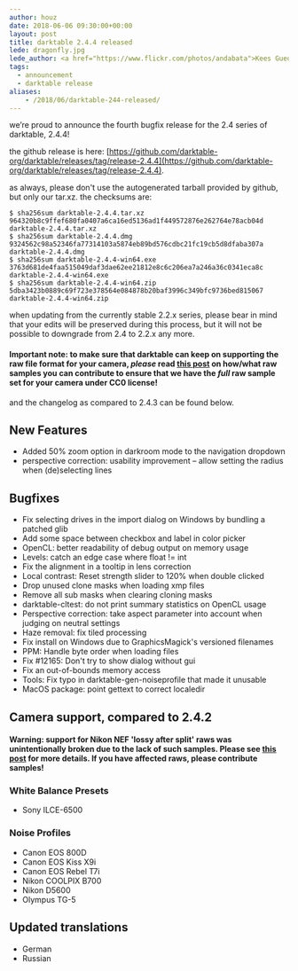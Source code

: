 ```yaml
---
author: houz
date: 2018-06-06 09:30:00+00:00
layout: post
title: darktable 2.4.4 released
lede: dragonfly.jpg
lede_author: <a href="https://www.flickr.com/photos/andabata">Kees Guequierre</a>
tags:
  - announcement
  - darktable release
aliases:
    - /2018/06/darktable-244-released/
---
```

we’re proud to announce the fourth bugfix release for the 2.4 series of darktable, 2.4.4!

the github release is here: [https://github.com/darktable-org/darktable/releases/tag/release-2.4.4](https://github.com/darktable-org/darktable/releases/tag/release-2.4.4).

as always, please don't use the autogenerated tarball provided by github, but only our tar.xz. the checksums are:

```
$ sha256sum darktable-2.4.4.tar.xz
964320b8c9ffef680fa0407a6ca16ed5136ad1f449572876e262764e78acb04d darktable-2.4.4.tar.xz
$ sha256sum darktable-2.4.4.dmg
9324562c98a52346fa77314103a5874eb89bd576cdbc21fc19cb5d8dfaba307a darktable-2.4.4.dmg
$ sha256sum darktable-2.4.4-win64.exe
3763d681de4faa515049daf3dae62ee21812e8c6c206ea7a246a36c0341eca8c darktable-2.4.4-win64.exe
$ sha256sum darktable-2.4.4-win64.zip
5dba3423b0889c69f723e378564e084878b20baf3996c349bfc9736bed815067 darktable-2.4.4-win64.zip
```

when updating from the currently stable 2.2.x series, please bear in mind that your edits will be preserved during this process, but it will not be possible to downgrade from 2.4 to 2.2.x any more.

#### Important note: to make sure that darktable can keep on supporting the raw file format for your camera, *please* read [this post](https://discuss.pixls.us/t/raw-samples-wanted/5420?u=lebedevri) on how/what raw samples you can contribute to ensure that we have the *full* raw sample set for your camera under CC0 license!

and the changelog as compared to 2.4.3 can be found below.

## New Features

- Added 50% zoom option in darkroom mode to the navigation dropdown
- perspective correction: usability improvement – allow setting the radius when (de)selecting lines

## Bugfixes

- Fix selecting drives in the import dialog on Windows by bundling a patched glib
- Add some space between checkbox and label in color picker
- OpenCL: better readability of debug output on memory usage
- Levels: catch an edge case where float != int
- Fix the alignment in a tooltip in lens correction
- Local contrast: Reset strength slider to 120% when double clicked
- Drop unused clone masks when loading xmp files
- Remove all sub masks when clearing cloning masks
- darktable-cltest: do not print summary statistics on OpenCL usage
- Perspective correction: take aspect parameter into account when judging on neutral settings
- Haze removal: fix tiled processing
- Fix install on Windows due to GraphicsMagick's versioned filenames
- PPM: Handle byte order when loading files
- Fix #12165: Don't try to show dialog without gui
- Fix an out-of-bounds memory access
- Tools: Fix typo in darktable-gen-noiseprofile that made it unusable
- MacOS package: point gettext to correct localedir

## Camera support, compared to 2.4.2

#### Warning: support for Nikon NEF 'lossy after split' raws was unintentionally broken due to the lack of such samples. Please see [this post](https://discuss.pixls.us/t/nikon-a-specific-raw-sample-wanted/5483?u=lebedevri) for more details. If you have affected raws, please contribute samples!

### White Balance Presets

- Sony ILCE-6500

### Noise Profiles

- Canon EOS 800D
- Canon EOS Kiss X9i
- Canon EOS Rebel T7i
- Nikon COOLPIX B700
- Nikon D5600
- Olympus TG-5

## Updated translations

- German
- Russian
